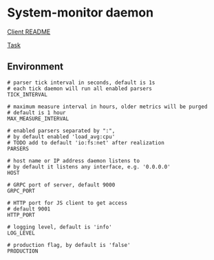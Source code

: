 # System-monitor daemon

[Client README](./client/README.md)

[Task](./docs/TASK.md)

## Environment

```shell script
# parser tick interval in seconds, default is 1s
# each tick daemon will run all enabled parsers
TICK_INTERVAL 

# maximum measure interval in hours, older metrics will be purged
# default is 1 hour
MAX_MEASURE_INTERVAL

# enabled parsers separated by ":", 
# by default enabled 'load_avg:cpu'
# TODO add to default 'io:fs:net' after realization
PARSERS 

# host name or IP address daemon listens to
# by default it listens any interface, e.g. '0.0.0.0'
HOST

# GRPC port of server, default 9000
GRPC_PORT

# HTTP port for JS client to get access
# default 9001
HTTP_PORT

# logging level, default is 'info'
LOG_LEVEL

# production flag, by default is 'false'
PRODUCTION
```